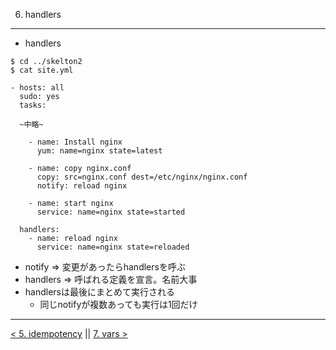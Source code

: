 6. handlers
---
- handlers

```
$ cd ../skelton2
$ cat site.yml

- hosts: all
  sudo: yes
  tasks:

  ~中略~

    - name: Install nginx
      yum: name=nginx state=latest

    - name: copy nginx.conf
      copy: src=nginx.conf dest=/etc/nginx/nginx.conf
      notify: reload nginx

    - name: start nginx
      service: name=nginx state=started

  handlers:
    - name: reload nginx
      service: name=nginx state=reloaded
```

- notify => 変更があったらhandlersを呼ぶ
- handlers => 呼ばれる定義を宣言。名前大事
- handlersは最後にまとめて実行される
  - 同じnotifyが複数あっても実行は1回だけ

---
[< 5. idempotency](5_idempotency.md) || [7. vars >](7_vars.md)
